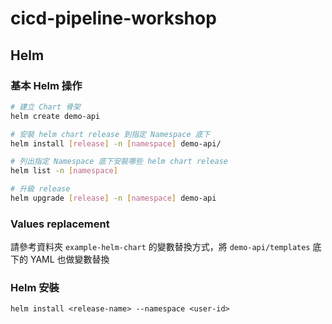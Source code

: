# cicd-pipeline-workshop

## Helm

### 基本 Helm 操作

```bash
# 建立 Chart 骨架
helm create demo-api

# 安裝 helm chart release 到指定 Namespace 底下
helm install [release] -n [namespace] demo-api/

# 列出指定 Namespace 底下安裝哪些 helm chart release
helm list -n [namespace]

# 升級 release
helm upgrade [release] -n [namespace] demo-api
```

### Values replacement

請參考資料夾 `example-helm-chart` 的變數替換方式，將 `demo-api/templates` 底下的 YAML 也做變數替換

### Helm 安裝

```
helm install <release-name> --namespace <user-id>
``` 